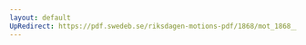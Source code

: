 ```yaml
---
layout: default
UpRedirect: https://pdf.swedeb.se/riksdagen-motions-pdf/1868/mot_1868__fk__00013/mot_1868__fk__00013_002.pdf
---
```

